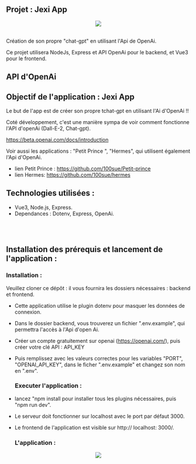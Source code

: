 ## Projet : Jexi App ##

<p align="center">
<img src= "https://user-images.githubusercontent.com/90606431/219114125-8b21edbe-7302-4d43-9996-ccac64292e9a.png" />
</p>

<br>
 Création de son propre "chat-gpt" en utilisant l'Api de OpenAi.
<br>

Ce projet utilisera NodeJs, Express et API OpenAi pour le backend, et Vue3 pour le frontend.
<br>


 ## API d'OpenAi ##

 
  ## Objectif de l'application : Jexi App ## 

Le but de l'app est de créer son propre tchat-gpt en utilisant l'Ai d'OpenAi !!

Coté développement, c'est une manière sympa de voir comment fonctionne l'API d'openAi (Dall-E-2, Chat-gpt).

https://beta.openai.com/docs/introduction

Voir aussi les applications : "Petit Prince ", "Hermes", qui utilisent également l'Api d'OpenAi.
- lien Petit Prince : https://github.com/100sue/Petit-prince
- lien Hermes: https://github.com/100sue/hermes


 ## Technologies utilisées : ##
 
- Vue3, Node.js, Express.
- Dependances : Dotenv, Express, OpenAi.

 <br>
 <br>
 

 ## Installation des prérequis et lancement de l'application : ##

   ### Installation : ###

Veuillez cloner ce dépôt : il vous fournira les dossiers nécessaires : backend et frontend.


- Cette application utilise le plugin dotenv pour masquer les données de connexion. 
- Dans le dossier backend, vous trouverez un fichier ".env.example", qui permettra l'accès à l'Api d'open Ai. 
- Créer un compte gratuitement sur openai (https://openai.com/), puis créer votre clé API : API_KEY
- Puis remplissez avec les valeurs correctes pour les variables "PORT", "OPENAI_API_KEY", dans le ficher ".env.example" et changez son nom en ".env".

   ### Executer l'application : ###

- lancez "npm install pour installer tous les plugins nécessaires, puis "npm run dev". 
- Le serveur doit fonctionner sur localhost avec le port par défaut 3000. 
- Le frontend de l'application est visible sur http:// localhost: 3000/.
    
    
    ### L'application :  ###
    
    
 <p align="center">
<img src= "https://user-images.githubusercontent.com/90606431/219114425-1f459952-3478-4cc5-a6ba-31dae0380761.png" />
</p>
